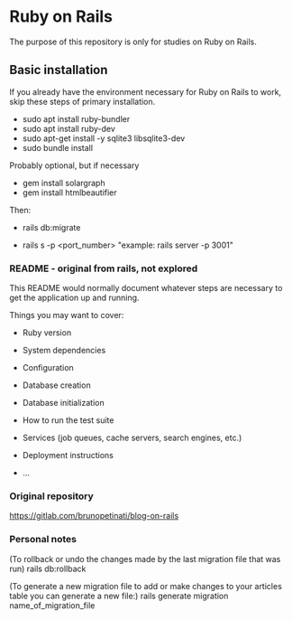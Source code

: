 
# Ruby on Rails

The purpose of this repository is only for studies on Ruby on Rails.

## Basic installation

If you already have the environment necessary for Ruby on Rails to work, skip these steps of primary installation.

* sudo apt install ruby-bundler
* sudo apt install ruby-dev
* sudo apt-get install -y sqlite3 libsqlite3-dev
* sudo bundle install

Probably optional, but if necessary

* gem install solargraph
* gem install htmlbeautifier

Then:

* rails db:migrate

* rails s -p <port_number>
"example: rails server -p 3001"

### README - original from rails, not explored

This README would normally document whatever steps are necessary to get the
application up and running.

Things you may want to cover:

* Ruby version

* System dependencies

* Configuration

* Database creation

* Database initialization

* How to run the test suite

* Services (job queues, cache servers, search engines, etc.)

* Deployment instructions

* ...

### Original repository

https://gitlab.com/brunopetinati/blog-on-rails

### Personal notes

(To rollback or undo the changes made by the last migration file that was run)
rails db:rollback

(To generate a new migration file to add or make changes to your articles table you can generate a new file:)
rails generate migration name_of_migration_file

